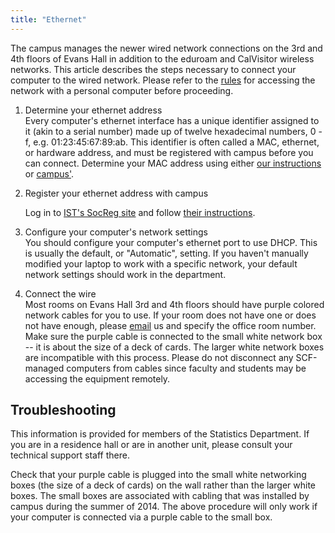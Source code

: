```yaml
---
title: "Ethernet"
---
```

The campus manages the newer wired network connections on the 3rd and
4th floors of Evans Hall in addition to the eduroam and CalVisitor
wireless networks. This article describes the steps necessary to connect
your computer to the wired network. Please refer to the [rules](../../faqs/connect-rules.md)
for accessing the network with a personal computer before proceeding.

1.  Determine your ethernet address  
    Every computer's ethernet interface has a unique identifier assigned
    to it (akin to a serial number) made up of twelve hexadecimal
    numbers, 0 - f, e.g. 01:23:45:67:89:ab. This identifier is often
    called a MAC, ethernet, or hardware address, and must be registered
    with campus before you can connect. Determine your MAC address using
    either [our instructions](../../faqs/finding-your-computers-wired-ethernet-mac-address.md) or
    [campus'](https://berkeley.service-now.com/kb_view.do?sysparm_article=KB0010261).

2.  Register your ethernet address with campus

    Log in to [IST's SocReg site](https://socreg.berkeley.edu) and
    follow [their
    instructions](https://security.berkeley.edu/services/socreg-asset-registration-portal/registered-assets/dhcp-device-registration).

3.  Configure your computer's network settings  
    You should configure your computer's ethernet port to use DHCP. This
    is usually the default, or "Automatic", setting. If you haven't
    manually modified your laptop to work with a specific network, your
    default network settings should work in the department.

4.  Connect the wire  
    Most rooms on Evans Hall 3rd and 4th floors should have purple
    colored network cables for you to use. If your room does not have
    one or does not have enough, please
    [email](mailto:trouble@stat.berkeley.edu) us and specify the office
    room number. Make sure the purple cable is connected to the small
    white network box -- it is about the size of a deck of cards. The
    larger white network boxes are incompatible with this process.
    Please do not disconnect any SCF-managed computers from cables since
    faculty and students may be accessing the equipment remotely.

## Troubleshooting

This information is provided for members of the Statistics Department.
If you are in a residence hall or are in another unit, please consult
your technical support staff there. 

Check that your purple cable is plugged into the small white networking
boxes (the size of a deck of cards) on the wall rather than the larger
white boxes. The small boxes are associated with cabling that was
installed by campus during the summer of 2014. The above procedure will
only work if your computer is connected via a purple cable to the small
box.

